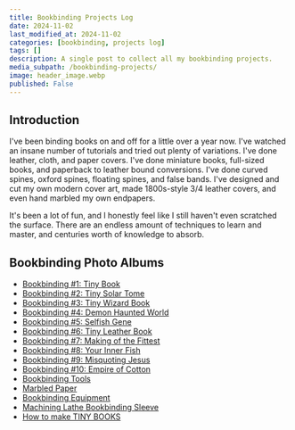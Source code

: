 ```yaml
---
title: Bookbinding Projects Log
date: 2024-11-02
last_modified_at: 2024-11-02
categories: [bookbinding, projects log]
tags: []
description: A single post to collect all my bookbinding projects.
media_subpath: /bookbinding-projects/
image: header_image.webp
published: False
---
```

<style>
    .grid-2x2 {
        display: grid;
        grid-template-columns: 1fr 1fr;
        grid-template-rows: auto auto;
        column-gap: 20px; /* Keep horizontal gap */
        justify-items: center;
    }
    .grid-3x2 {
        display: grid;
        grid-template-columns: 1fr 1fr 1fr;
        grid-template-rows: auto auto;
        column-gap: 20px; /* Keep horizontal gap */
        justify-items: center;
    }
    .grid-container {
        justify-items: center;
    }
    .grid-container > div {
        display: flex;
        flex-direction: column;
        align-items: center;
        height: 100%; /* Ensure the div takes full height of the grid cell */
    }
    .grid-container .image-div {    
        justify-content: flex-end; 
    }
    .grid-container img {
        width: auto;
        max-width: 100%;
        height: auto;
        object-fit: cover;
        display: block;
        margin-bottom: 5px; /* Small margin to separate the image and caption */}
    .grid-container .caption {display: block;
        text-align: center;
        font-style: normal;
        font-size: 80%;
        padding: 0;
        color: #6d6c6c;
    }
</style>


## Introduction
I've been binding books on and off for a little over a year now. I've watched an insane number of tutorials and tried out plenty of variations. I've done leather, cloth, and paper covers. I've done miniature books, full-sized books, and paperback to leather bound conversions. I've done curved spines, oxford spines, floating spines, and false bands. I've designed and cut my own modern cover art, made 1800s-style 3/4 leather covers, and even hand marbled my own endpapers.

It's been a lot of fun, and I honestly feel like I still haven't even scratched the surface. There are an endless amount of techniques to learn and master, and centuries worth of knowledge to absorb.

## Bookbinding Photo Albums
- [Bookbinding #1: Tiny Book](https://photos.app.goo.gl/7erUTFo4s9UaDgPXA)
- [Bookbinding #2: Tiny Solar Tome](https://photos.app.goo.gl/PAuZgMwUc375b35D6)
- [Bookbinding #3: Tiny Wizard Book](https://photos.app.goo.gl/rwtexLwpBrp3exEn9)
- [Bookbinding #4: Demon Haunted World](https://photos.app.goo.gl/VLKDXdqXJPB1itoU8)
- [Bookbinding #5: Selfish Gene](https://photos.app.goo.gl/ow9cU4FwmNohzCNfA)
- [Bookbinding #6: Tiny Leather Book](https://photos.app.goo.gl/pfzCL73vXxEMG55P8)
- [Bookbinding #7: Making of the Fittest](https://photos.app.goo.gl/qrcGaYHBLbumWwEv6)
- [Bookbinding #8: Your Inner Fish](https://photos.app.goo.gl/7MKAV5hbrqiWYEzA9)
- [Bookbinding #9: Misquoting Jesus](https://photos.google.com/share/AF1QipNZSu-h8uXNR_Qfk8aTfO180R8_xmu4U6fCkHEuS2IRk6ydkmLphgK7kEYUjZ8ARw?key=ZnFfNElRaWx5bHcyeVp5aW5MS3ZqOTZLVFpPYjV3)
- [Bookbinding #10: Empire of Cotton](https://photos.google.com/share/AF1QipNMcxhacAte1co68cRr7kbY8buJBwZQYs-4HEBtp0pI06VYbjVdG9UXx7mg6Ffing?key=UWVoRWZIR2h3MlVfdFRZN01UcUw2dHNKQV9VSjBB)
- [Bookbinding Tools](https://photos.google.com/share/AF1QipPcs2v2FMxbMFu1O6kKr2SrOOl81XL_KS3U5nInnkqrIgL-DWmb7p4t02saaz5U4Q?key=bWNSTkplRWhNUENKRF9ZLVZCNHNlUVNESkQ4N2ZB)
- [Marbled Paper](https://photos.app.goo.gl/BG3AQEjhma6d1aeC9)
- [Bookbinding Equipment](https://photos.app.goo.gl/yB4dyLb6QFov9gNi6)
- [Machining Lathe Bookbinding Sleeve](https://photos.app.goo.gl/dUeF12CRv3Ezs7bt8)
- [How to make TINY BOOKS](https://docs.google.com/presentation/d/1D-6be43td0ZFt5pMrcGQ6tYCWK8pDlWfh8OnD8RgwCk/edit?usp=sharing)
